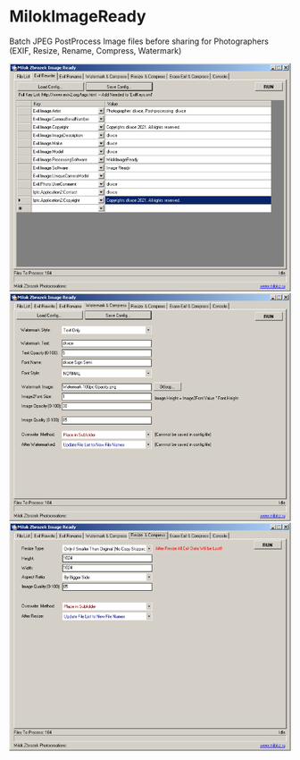 # MilokImageReady

Batch JPEG PostProcess Image files before sharing for Photographers (EXIF, Resize, Rename, Compress, Watermark) 

<img src="window1.png"/>   
<img src="window2.png"/>   
<img src="window3.png"/>
